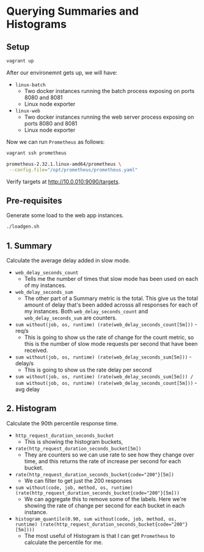 # Querying Summaries and Histograms

## Setup

```bash
vagrant up
```

After our environemnt gets up, we will have:
  
* `linux-batch`
  * Two docker instances running the batch process exposing on ports 8080 and 8081
  * Linux node exporter
* `linux-web`
  * Two docker instances running the web server process exposing on ports 8080 and 8081
  * Linux node exporter 

Now we can run `Prometheus` as follows:

```bash
vagrant ssh prometheus
```

```bash
prometheus-2.32.1.linux-amd64/prometheus \
 --config.file="/opt/prometheus/prometheus.yaml"
```

Verify targets at http://10.0.010:9090/targets.

## Pre-requisites

Generate some load to the web app instances.

```bash
./loadgen.sh
```

## 1. Summary 

Calculate the average delay added in slow mode.

- `web_delay_seconds_count`
  - Tells me the number of times that slow mode has been used on each of my instances.
- `web_delay_seconds_sum`
  - The other part of a Summary metric is the total. This give us the total amount of delay that's been added acrosss all responses for each of my instances. Both `web_delay_seconds_count` and `web_delay_seconds_sum` are counters.
- `sum without(job, os, runtime) (rate(web_delay_seconds_count[5m]))` - req/s
  - This is going to show us the rate of change for the count metric, so this is the number of slow mode requests per second that have been received.
- `sum without(job, os, runtime) (rate(web_delay_seconds_sum[5m]))` - delay/s
  - This is going to show us the rate delay per second
- `sum without(job, os, runtime) (rate(web_delay_seconds_sum[5m])) / sum without(job, os, runtime) (rate(web_delay_seconds_count[5m]))` - avg delay


## 2. Histogram

Calculate the 90th percentile response time.

- `http_request_duration_seconds_bucket`
  - This is showing the histogram buckets, 
- `rate(http_request_duration_seconds_bucket[5m])`
  - They are counters so we can use rate to see how they change over time, and this returns the rate of increase per second for each bucket.
- `rate(http_request_duration_seconds_bucket{code="200"}[5m])`
  - We can filter to get just the 200 responses
- `sum without(code, job, method, os, runtime) (rate(http_request_duration_seconds_bucket{code="200"}[5m]))`
  - We can aggregate this to remove some of the labels. Here we're showing the rate of change per second for each bucket in each instance. 
- `histogram_quantile(0.90, sum without(code, job, method, os, runtime) (rate(http_request_duration_seconds_bucket{code="200"}[5m])))`
  - The most useful of Histogram is that I can get `Prometheus` to calculate the percentile for me.